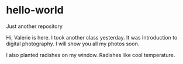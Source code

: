# hello-world
Just another repository

Hi,
Valerie is here. I took another class yesterday. It was Introduction to digital photography. I will show you all my photos soon.

I also planted radishes on my window. Radishes like cool temperature.

